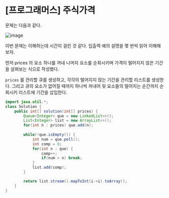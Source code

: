 [프로그래머스] 주식가격
=========================

문제는 다음과 같다.

![image](https://user-images.githubusercontent.com/66655578/168846331-9f58a6ee-c8b8-42f0-8ea2-e7a807e08bc1.png)

이번 문제는 이해하는데 시간이 걸린 것 같다.
입출력 예의 설명을 몇 번씩 읽어 이해해보자.

먼저 prices 의 요소 하나를 꺼내 나머지 요소를 순회시키며 가격이 떨어지지 않은 기간을 살펴보는 식으로 작성했다.

`prices` 를 관리할 큐를 생성하고, 각각의 떨어지지 않는 기간을 관리할 리스트를 생성한다.
그리고 큐의 요소가 없어질 때까지 하나씩 꺼내어 뒷 요소들의 떨어지는 순간까지 순회시키 리스트에 기간을 삽입한다.

```java
import java.util.*;
class Solution {
    public int[] solution(int[] prices) {
		Queue<Integer> que = new LinkedList<>();
		List<Integer> list = new ArrayList<>();
		for(int n : prices) que.add(n);
		
		while(!que.isEmpty()) {
			int num = que.poll();
            int comp = 0;
            for(int n : que) {
                comp++;
                if(num > n) break;
            }
            list.add(comp);
		}

		return list.stream().mapToInt(i->i).toArray();
    }
}
```
